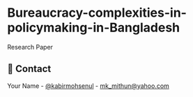 # Bureaucracy-complexities-in-policymaking-in-Bangladesh
Research Paper

<!-- Contact -->
## :handshake: Contact

Your Name - [@kabirmohsenul](https://twitter.com/kabirmohsenul) - mk_mithun@yahoo.com
